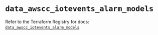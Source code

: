 # `data_awscc_iotevents_alarm_models`

Refer to the Terraform Registry for docs: [`data_awscc_iotevents_alarm_models`](https://registry.terraform.io/providers/hashicorp/awscc/0.70.0/docs/data-sources/iotevents_alarm_models).
